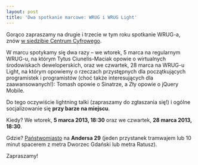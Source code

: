 ```yaml
---
layout: post
title: 'Dwa spotkanie marcowe: WRUG i WRUG Light'
---
```


Gorąco zapraszamy na drugie i trzecie w tym roku spotkanie WRUG-a,
znów [w siedzibie Centrum Cyfrowego](http://panstwomiasto.pl).

W marcu spotykamy się dwa razy – we wtorek, 5 marca na
regularnym WRUG-u, na którym Tytus Ciunelis-Maciak opowie
o wirtualnych środowiskach deweloperskich, oraz we czwartek,
28 marca na WRUG-u Light, na którym opowiemy o rzeczach
przystępnych dla początkujących programistek i programistów
(choć także interesujących dla zaawansowanych!): Tomash
opowie o Sinatrze, a Zły opowie o jQuery Mobile.

Do tego oczywiście lightning talki (zapraszamy do zgłaszania
się!) i ogólne socjalizowanie się **przy barze na miejscu**.

Kiedy? We wtorek, **5 marca 2013, 18:30**
oraz we czwartek, **28 marca 2013, 18:30**.

Gdzie? [Państwomiasto](http://panstwomiasto.pl) na
**Andersa 29** (jeden przystanek tramwajem lub 10
minut spacerem z metra Dworzec Gdański lub metra Ratusz).

Zapraszamy!
